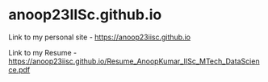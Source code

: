# anoop23IISc.github.io

Link to my personal site - https://anoop23iisc.github.io

Link to my Resume - https://anoop23iisc.github.io/Resume_AnoopKumar_IISc_MTech_DataScience.pdf
